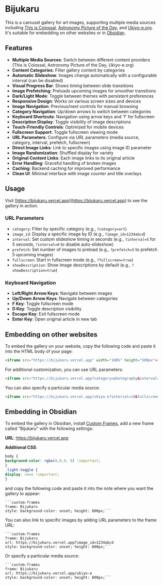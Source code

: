 # Bijukaru

This is a carousel gallery for art images, supporting multiple media sources including [This is Colossal](https://www.thisiscolossal.com), [Astronomy Picture of the Day](https://apod.nasa.gov/apod/astropix.html), and [Ukiyo-e.org](https://ukiyo-e.org). It's suitable for embedding on other websites or in [Obsidian](https://obsidian.md).

## Features

- **Multiple Media Sources**: Switch between different content providers (This is Colossal, Astronomy Picture of the Day, Ukiyo-e.org)
- **Content Categories**: Filter gallery content by categories
- **Automatic Slideshow**: Images change automatically with a configurable interval (can be disabled)
- **Visual Progress Bar**: Shows timing between slide transitions
- **Image Prefetching**: Preloads upcoming images for smoother transitions
- **Dark/Light Mode**: Toggle between themes with persistent preferences
- **Responsive Design**: Works on various screen sizes and devices
- **Image Navigation**: Previous/next controls for manual browsing
- **Category Navigation**: Up/down arrows to switch between categories
- **Keyboard Shortcuts**: Navigation using arrow keys and 'f' for fullscreen
- **Description Display**: Toggle visibility of image descriptions
- **Touch-Friendly Controls**: Optimized for mobile devices
- **Fullscreen Support**: Toggle fullscreen viewing mode
- **URL Parameters**: Configure via URL parameters (media source, category, interval, prefetch, fullscreen)
- **Direct Image Links**: Link to specific images using image ID parameter
- **Image Randomization**: Shuffled display for variety
- **Original Content Links**: Each image links to its original article
- **Error Handling**: Graceful handling of broken images
- **Caching**: Backend caching for improved performance
- **Clean UI**: Minimal interface with image counter and title overlays

## Usage

Visit [https://bijukaru.vercel.app](https://bijukaru.vercel.app) to see the gallery in action.

### URL Parameters

- `category`: Filter by specific category (e.g., `?category=art`)
- `image_id`: Display a specific image by ID (e.g., `?image_id=1234abcd`)
- `interval`: Set custom slideshow timing in seconds (e.g., `?interval=5` for 5 seconds, `?interval=0` to disable auto-slideshow)
- `prefetch`: Set number of images to preload (e.g., `?prefetch=5` to prefetch 5 upcoming images)
- `fullscreen`: Start in fullscreen mode (e.g., `?fullscreen=true`)
- `showDescription`: Show image descriptions by default (e.g., `?showDescription=true`)

### Keyboard Navigation

- **Left/Right Arrow Keys**: Navigate between images
- **Up/Down Arrow Keys**: Navigate between categories
- **F Key**: Toggle fullscreen mode
- **D Key**: Toggle description visibility
- **Escape Key**: Exit fullscreen mode
- **Enter Key**: Open original article in new tab

## Embedding on other websites

To embed the gallery on your website, copy the following code and paste it into the HTML body of your page:

```html
<iframe src="https://bijukaru.vercel.app" width="100%" height="500px"></iframe>
```

For additional customization, you can use URL parameters:

```html
<iframe src="https://bijukaru.vercel.app?category=photography&interval=8&prefetch=3&image_id=1234abcd&fullscreen=true&showDescription=true" width="100%" height="500px"></iframe>
```

You can also specify a particular media source:

```html
<iframe src="https://bijukaru.vercel.app/ukiyo-e?interval=10&fullscreen=true" width="100%" height="500px"></iframe>
```

## Embedding in Obsidian

To embed the gallery in Obsidian, install [Custom Frames](https://github.com/Ellpeck/ObsidianCustomFrames), add a new frame called "Bijukaru" with the following settings:

**URL**: https://bijukaru.vercel.app

**Additional CSS**:
```css
body {
background-color: rgba(0,0,0, 0) !important;
}
.light-toggle {
display: none !important;
}
```

and copy the following code and paste it into the note where you want the gallery to appear:

```
```custom-frames
frame: Bijukaru
style: background-color: unset; height: 800px;```
```

You can also link to specific images by adding URL parameters to the frame URL:
```
```custom-frames
frame: Bijukaru
url: https://bijukaru.vercel.app?image_id=1234abcd
style: background-color: unset; height: 800px;```
```

Or specify a particular media source:
```
```custom-frames
frame: Bijukaru
url: https://bijukaru.vercel.app/ukiyo-e
style: background-color: unset; height: 800px;```
```



